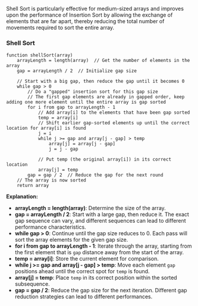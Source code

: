 Shell Sort is particularly effective for medium-sized arrays and improves upon the performance of Insertion Sort by allowing the exchange of elements that are far apart, thereby reducing the total number of movements required to sort the entire array.

### Shell Sort
```plaintext
function shellSort(array)
    arrayLength = length(array)  // Get the number of elements in the array
    gap = arrayLength / 2  // Initialize gap size

    // Start with a big gap, then reduce the gap until it becomes 0
    while gap > 0
        // Do a "gapped" insertion sort for this gap size
        // The first gap elements are already in gapped order, keep adding one more element until the entire array is gap sorted
        for i from gap to arrayLength - 1
            // Add array[i] to the elements that have been gap sorted
            temp = array[i]
            // Shift earlier gap-sorted elements up until the correct location for array[i] is found
            j = i
            while j >= gap and array[j - gap] > temp
                array[j] = array[j - gap]
                j = j - gap
            
            // Put temp (the original array[i]) in its correct location
            array[j] = temp
        gap = gap / 2  // Reduce the gap for the next round
    // The array is now sorted
    return array
```
**Explanation:**
- **arrayLength = length(array)**: Determine the size of the array.
- **gap = arrayLength / 2**: Start with a large gap, then reduce it. The exact gap sequence can vary, and different sequences can lead to different performance characteristics.
- **while gap > 0**: Continue until the gap size reduces to 0. Each pass will sort the array elements for the given gap size.
- **for i from gap to arrayLength - 1**: Iterate through the array, starting from the first element that is `gap` distance away from the start of the array.
- **temp = array[i]**: Store the current element for comparison.
- **while j >= gap and array[j - gap] > temp**: Move each element `gap` positions ahead until the correct spot for `temp` is found.
- **array[j] = temp**: Place `temp` in its correct position within the sorted subsequence.
- **gap = gap / 2**: Reduce the gap size for the next iteration. Different gap reduction strategies can lead to different performances.

